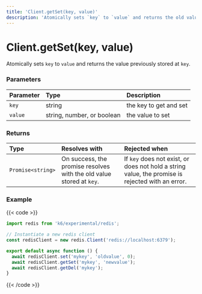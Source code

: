 ```yaml
---
title: 'Client.getSet(key, value)'
description: 'Atomically sets `key` to `value` and returns the old value stored at `key`.'
---
```


# Client.getSet(key, value)

Atomically sets `key` to `value` and returns the value previously stored at `key`.

### Parameters

| Parameter | Type                       | Description            |
| :-------- | :------------------------- | :--------------------- |
| `key`     | string                     | the key to get and set |
| `value`   | string, number, or boolean | the value to set       |

### Returns

| Type              | Resolves with                                                        | Rejected when                                                                                    |
| :---------------- | :------------------------------------------------------------------- | :----------------------------------------------------------------------------------------------- |
| `Promise<string>` | On success, the promise resolves with the old value stored at `key`. | If `key` does not exist, or does not hold a string value, the promise is rejected with an error. |

### Example

{{< code >}}

```javascript
import redis from 'k6/experimental/redis';

// Instantiate a new redis client
const redisClient = new redis.Client('redis://localhost:6379');

export default async function () {
  await redisClient.set('mykey', 'oldvalue', 0);
  await redisClient.getSet('mykey', 'newvalue');
  await redisClient.getDel('mykey');
}
```

{{< /code >}}
